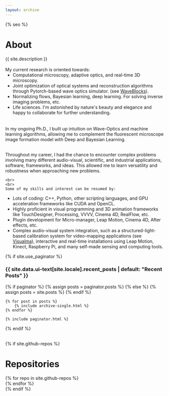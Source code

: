 ```yaml
---
layout: archive
---
```

{% seo %}

<h1 class="page__title" itemprop="headline">About</h1>
<article class="text__description">
    {{ site.description }}
    <br>
    <br>
    My current research is oriented towards:
    <ul style="margin-top: 0; margin-bottom: 0;">    
        <li style="margin-top: 0; margin-bottom: 0;">Computational microscopy, adaptive optics, and real-time 3D microscopy.</li>
        <li style="margin-top: 0; margin-bottom: 0;">Joint optimization of optical systems and reconstruction algorithms through Pytorch-based wave optics simulator. (see <a href="https://github.com/pvjosue/WaveBlocks">WaveBlocks</a>).</li>
        <li style="margin-top: 0; margin-bottom: 0;">Normalizing flows, Bayesian learning, deep learning. For solving inverse imaging problems, etc.</li>
        <li style="margin-top: 0; margin-bottom: 0;">Life sciences. I'm astonished by nature's beauty and elegance and happy to collaborate for further understanding.</li>
    </ul>
    <br>
    <br>
In my ongoing Ph.D., I built up intuition on Wave-Optics and machine learning algorithms, allowing me to complement the fluorescent microscope image formation model with Deep and Bayesian Learning.
<br>
<br>

Throughout my career, I had the chance to encounter complex problems involving many different audio-visual, scientific, and industrial applications, software, frameworks, and ideas. This allowed me to learn versatility and robustness when approaching new problems.

    <br>
    <br>
    Some of my skills and interest can be resumed by:
<ul style="margin-top: 0; margin-bottom: 0;">    
        <li style="margin-top: 0; margin-bottom: 0;">Lots of coding: C++, Python, other scripting languages, and GPU acceleration frameworks like CUDA and OpenCL.</li>
        <li style="margin-top: 0; margin-bottom: 0;">Highly proficient in visual programming and 3D animation frameworks like TouchDesigner, Processing, VVVV, Cinema 4D, RealFlow, etc.</li>
        <li style="margin-top: 0; margin-bottom: 0;">Plugin development for Micro-manager, Leap Motion, Cinema 4D, After effects, etc.</li>
        <li style="margin-top: 0; margin-bottom: 0;">Complex audio-visual system integration, such as a structured-light-based calibration system for video-mapping applications (see <a href="www.visualma.com">Visualma</a>), interactive and real-time installations using Leap Motion, Kinect, Raspberry Pi, and many self-made sensing and computing tools.</li>
    </ul>

</article>
  
{% if site.use_paginator %}
    <h3 class="archive__subtitle">{{ site.data.ui-text[site.locale].recent_posts | default: "Recent Posts" }}</h3>
    {% if paginator %}
        {% assign posts = paginator.posts %}
    {% else %}
        {% assign posts = site.posts %}
    {% endif %}

    {% for post in posts %}
        {% include archive-single.html %}
    {% endfor %}

    {% include paginator.html %}
{% endif %}


<br>
{% if site.github-repos %}
<h1>Repositories</h1>
<div class="grid__wrapper">
{% for repo in site.github-repos %}
  <div class="github-card" data-github="{{repo.name}}" data-width="300em" data-height="" data-theme="default"></div>
{% endfor %}
</div>
<script src="/assets/github-cards/src/widget.js"></script>
{% endif %}
